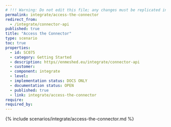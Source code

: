 ```yaml
---
# !!! Warning: Do not edit this file; any changes must be replicated in Excel !!!
permalink: integrate/access-the-connector
redirect_from:
  - /integrate/connector-api
published: true
title: "Access the Connector"
type: scenario
toc: true
properties:
  - id: SC075
  - category: Getting Started
  - description: https//enmeshed.eu/integrate/connector-api
  - customer:
  - component: integrate
  - level:
  - implementation status: DOCS ONLY
  - documentation status: OPEN
  - published: true
  - link: integrate/access-the-connector
require:
required_by:
---
```


{% include scenarios/integrate/access-the-connector.md %}
